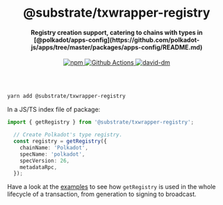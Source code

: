 <br /><br />

<h1 align="center">@substrate/txwrapper-registry</h1>
<h4 align="center">Registry creation support, catering to chains with types in [@polkadot/apps-config](https://github.com/polkadot-js/apps/tree/master/packages/apps-config/README.md)</h4>

<p align="center">
  <a href="https://www.npmjs.com/package/@substrate/txwrapper-registry">
    <img alt="npm" src="https://img.shields.io/npm/v/@substrate/txwrapper-registry.svg" />
  </a>
  <a href="https://github.com/paritytech/txwrapper/actions">
    <img alt="Github Actions" src="https://github.com/paritytech/txwrapper-core/workflows/pr/badge.svg" />
  </a>
  <a href="https://david-dm.org/paritytech/txwrapper">
    <img alt="david-dm" src="https://img.shields.io/david/paritytech/txwrapper-core.svg" />
  </a>
</p>

<br /><br />

```bash
yarn add @substrate/txwrapper-registry
```

In a JS/TS index file of package:

```typescript
import { getRegistry } from '@substrate/txwrapper-registry';

  // Create Polkadot's type registry.
  const registry = getRegistry({
    chainName: 'Polkadot',
    specName: 'polkadot',
    specVersion: 26,
    metadataRpc,
  });
```

Have a look at the [examples](/packages/txwrapper-examples/README.md) to see how `getRegistry` is used in the whole lifecycle of a transaction, from generation to signing to broadcast.
